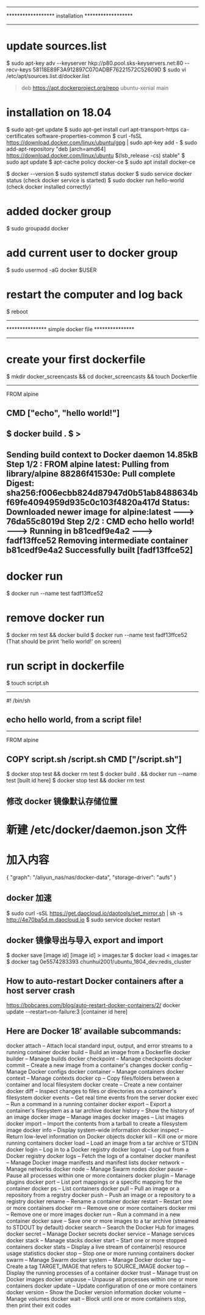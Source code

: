 
**************************************************
****************** installation ******************
**************************************************
# update sources.list
$ sudo apt-key adv --keyserver hkp://p80.pool.sks-keyservers.net:80 --recv-keys 58118E89F3A912897C070ADBF76221572C52609D
$ sudo vi /etc/apt/sources.list.d/docker.list
> deb https://apt.dockerproject.org/repo ubuntu-xenial main

# installation on 18.04
$ sudo apt-get update
$ sudo apt-get install curl apt-transport-https ca-certificates software-properties-common
$ curl -fsSL https://download.docker.com/linux/ubuntu/gpg | sudo apt-key add -
$ sudo add-apt-repository "deb [arch=amd64] https://download.docker.com/linux/ubuntu $(lsb_release -cs) stable"
$ sudo apt update
$ apt-cache policy docker-ce
$ sudo apt install docker-ce

$ docker --version
$ sudo systemctl status docker
$ sudo service docker status (check docker service is started)
$ sudo docker run hello-world (check docker installed correctly)

# added docker group
$ sudo groupadd docker

# add current user to docker group
$ sudo usermod -aG docker $USER

# restart the computer and log back
$ reboot





**************************************************
*************** simple docker file ***************
**************************************************
# create your first dockerfile
$ mkdir docker_screencasts && cd docker_screencasts && touch Dockerfile
> 
----------------------------------
FROM alpine

CMD ["echo", "hello world!"]
----------------------------------
$ docker build .
$ >
----------------------------------
Sending build context to Docker daemon  14.85kB
Step 1/2 : FROM alpine
latest: Pulling from library/alpine
88286f41530e: Pull complete 
Digest: sha256:f006ecbb824d87947d0b51ab8488634bf69fe4094959d935c0c103f4820a417d
Status: Downloaded newer image for alpine:latest
 ---> 76da55c8019d
Step 2/2 : CMD echo hello world!
 ---> Running in b81cedf9e4a2
 ---> fadf13ffce52
Removing intermediate container b81cedf9e4a2
Successfully built [fadf13ffce52]
----------------------------------

# docker run
$ docker run --name test fadf13ffce52


# remove docker run
$ docker rm test && docker build 
$ docker run --name test fadf13ffce52 (That should be print 'hello world!' on screen)

# run script in dockerfile
$ touch script.sh 
> 
----------------------------------
#! /bin/sh

echo hello world, from a script file!
----------------------------------
> 
----------------------------------
FROM alpine

COPY script.sh /script.sh
CMD ["/script.sh"]
----------------------------------

$ docker stop test && docker rm test
$ docker build . && docker run --name test [built id here]
$ docker stop test && docker rm test



## 修改 docker 镜像默认存储位置
# 新建 /etc/docker/daemon.json 文件
# 加入内容
{
    "graph": "/aliyun_nas/nas/docker-data",
    "storage-driver": "aufs"
}

## docker 加速
$ sudo curl -sSL https://get.daocloud.io/daotools/set_mirror.sh | sh -s http://4e70ba5d.m.daocloud.io 
$ sudo service docker restart


## docker 镜像导出与导入 export and import 
$ docker save [image id] [image id] > images.tar
$ docker load < images.tar
$ docker tag 0e5574283393 chunhui2001/ubuntu_1804_dev:redis_cluster

## How to auto-restart Docker containers after a host server crash
https://bobcares.com/blog/auto-restart-docker-containers/2/
docker update --restart=on-failure:3 [container id here]

## Here are  Docker 18′ available subcommands:
docker attach – Attach local standard input, output, and error streams to a running container
docker build – Build an image from a Dockerfile
docker builder – Manage builds
docker checkpoint – Manage checkpoints
docker commit – Create a new image from a container's changes
docker config – Manage Docker configs
docker container – Manage containers
docker context – Manage contexts
docker cp – Copy files/folders between a container and local filesystem
docker create – Create a new container
docker diff – Inspect changes to files or directories on a container's filesystem
docker events – Get real time events from the server
docker exec – Run a command in a running container
docker export – Export a container's filesystem as a tar archive
docker history – Show the history of an image
docker image – Manage images
docker images – List images
docker import – Import the contents from a tarball to create a filesystem image
docker info – Display system-wide information
docker inspect – Return low-level information on Docker objects
docker kill – Kill one or more running containers
docker load – Load an image from a tar archive or STDIN
docker login – Log in to a Docker registry
docker logout – Log out from a Docker registry
docker logs – Fetch the logs of a container
docker manifest – Manage Docker image manifests and manifest lists
docker network – Manage networks
docker node – Manage Swarm nodes
docker pause – Pause all processes within one or more containers
docker plugin – Manage plugins
docker port – List port mappings or a specific mapping for the container
docker ps – List containers
docker pull – Pull an image or a repository from a registry
docker push – Push an image or a repository to a registry
docker rename – Rename a container
docker restart – Restart one or more containers
docker rm – Remove one or more containers
docker rmi – Remove one or more images
docker run – Run a command in a new container
docker save – Save one or more images to a tar archive (streamed to STDOUT by default)
docker search – Search the Docker Hub for images
docker secret – Manage Docker secrets
docker service – Manage services
docker stack – Manage stacks
docker start – Start one or more stopped containers
docker stats – Display a live stream of container(s) resource usage statistics
docker stop – Stop one or more running containers
docker swarm – Manage Swarm
docker system – Manage Docker
docker tag – Create a tag TARGET_IMAGE that refers to SOURCE_IMAGE
docker top – Display the running processes of a container
docker trust – Manage trust on Docker images
docker unpause – Unpause all processes within one or more containers
docker update – Update configuration of one or more containers
docker version – Show the Docker version information
docker volume – Manage volumes
docker wait – Block until one or more containers stop, then print their exit codes





